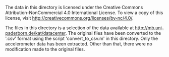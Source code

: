 The data in this directory is licensed under the Creative Commons Attribution-NonCommercial 4.0
International License. To view a copy of this license, visit
http://creativecommons.org/licenses/by-nc/4.0/.

The files in this directory is a selection of the data available at
http://mb.uni-paderborn.de/kat/datacenter. The original files have been converted to the '.csv'
format using the script 'convert_to_csv.m' in this directory. Only the accelerometer data has been
extracted. Other than that, there were no modification made to the original files.
